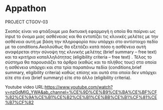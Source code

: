 # Appathon

PROJECT CTGOV-03

Σκοπός είναι να φτιάξουμε μια δικτυακή εφαρμογή η οποία θα παίρνει ως input το όνομα μιας ασθένειας και θα εντοπίζει τις κλινικές μελέτες με την ασθένεια αυτή με βάση την πληροφορία που υπάρχει στο αντίστοιχο πεδίο με τα conditions.Ακολούθως θα εξετάζει κατά πόσο η ασθένεια αυτή αναφέρεται στην σύνοψη της κλινικής μελέτης (brief summary – free text) και τα κριτήρια καταλληλότητας (eligibility criteria – free text) . Τέλος το σύστημα θα παρουσιάζει τα άρθρα (καθώς και το πλήθος τους) στα οποία η ασθένεια υπάρχει και στα τρία παραπάνω πεδία (conditions,brief summary, eligibility criteria) καθώς επίσης και αυτά στα οποία δεν υπάρχει είτε στο ένα (brief summary) είτε στο άλλο (eligibility criteria).

Youtube video URL:https://www.youtube.com/watch?v=nzGdMlG_YWA&ab_channel=%CE%9D%CE%B9%CE%BA%CE%BF%CF%82%CE%9A%CE%B1%CE%B2%CE%B1%CE%BB%CE%B1%CF%81%CE%B7%CF%82
